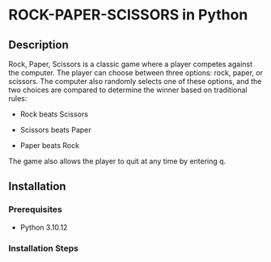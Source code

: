 # ROCK-PAPER-SCISSORS in Python
## Description

Rock, Paper, Scissors is a classic game where a player competes against the computer. The player can choose between three options: rock, paper, or scissors. The computer also randomly selects one of these options, and the two choices are compared to determine the winner based on traditional rules:

- Rock beats Scissors

- Scissors beats Paper

- Paper beats Rock

The game also allows the player to quit at any time by entering q.

## Installation
### Prerequisites
- Python 3.10.12

### Installation Steps
``` https://github.com/Simn-popo/Pierre-Papier-Ciseaux.git
